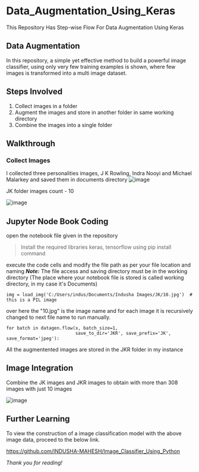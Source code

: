 # Data_Augmentation_Using_Keras
This Repository Has Step-wise Flow For Data Augmentation Using Keras

## Data Augmentation
In this repository, a simple yet effective method to build a powerful image classifier, using only very few training examples is shown, where few images is transformed into a multi image dataset.

## Steps Involved

1. Collect images in a folder
2. Augment the images and store in another folder in same working directory
3. Combine the images into a single folder

## Walkthrough

### Collect Images

I collected three personalities images, J K Rowling, Indra Nooyi and Michael Malarkey and saved them in documents directory
![image](https://user-images.githubusercontent.com/71513343/211204491-2cba764e-1655-404c-a64b-38edf215e417.png)  

JK folder images count - 10   



![image](https://user-images.githubusercontent.com/71513343/211205684-71d0307e-e214-4399-9f65-e41c992771af.png)


## Jupyter Node Book Coding

open the notebook file given in the repository 
> Install the required libraries keras, tensorflow using pip install command

execute the code cells and modify the file path as per your file location and naming
***Note:*** The file access and saving directory must be in the working directory (The place where your notebook file is stored is called working directory, in my case it's Documents)

```
img = load_img('C:/Users/indus/Documents/Indusha Images/JK/10.jpg')  # this is a PIL image

```

over here the "10.jpg" is the image name and for each image it is recursively changed to next file name to run manually.

```
for batch in datagen.flow(x, batch_size=1,
                          save_to_dir='JKR', save_prefix='JK', save_format='jpeg'):
```
All the augmentented images are stored in the JKR folder in my instance

## Image Integration

Combine the JK images and JKR images to obtain with more than 308 images with just 10 images  


![image](https://user-images.githubusercontent.com/71513343/211205749-bd5b5984-1e01-4d78-b14c-74f7fb463c67.png)



## Further Learning

To view the construction of a image classification model with the above image data, proceed to the below link.

https://github.com/INDUSHA-MAHESH/Image_Classifier_Using_Python

*Thank you for reading!*
